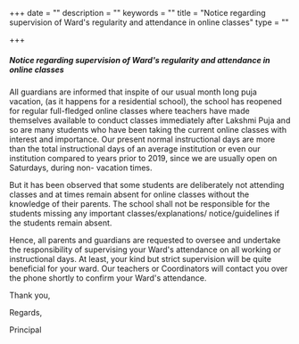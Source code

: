 +++
date = ""
description = ""
keywords = ""
title = "Notice regarding supervision of Ward's regularity and attendance in online classes"
type = ""

+++
##### **Notice regarding supervision of Ward's regularity and attendance in online classes**

All guardians are informed that inspite of our usual month long puja vacation, (as it happens for a residential school), the school has reopened for regular full-fledged online classes where teachers have made themselves available to conduct classes immediately after Lakshmi Puja and so are many  students who have been taking the current online classes with interest and importance. Our present normal instructional days are more than the total instructional days of an average institution or even our institution compared to years prior to 2019, since we are usually open on Saturdays, during non- vacation times.

But it has been observed that some students are deliberately not attending classes and at times remain absent for online classes without the knowledge of their parents. The school shall not be responsible for the students missing any important classes/explanations/ notice/guidelines if the students remain absent.

Hence, all parents and guardians are requested to oversee and undertake the responsibility of supervising your Ward's attendance on all working or instructional days. At least, your kind but strict supervision will be quite beneficial for your ward. Our teachers or Coordinators will contact you over the phone shortly to confirm your Ward's attendance.

Thank you,

Regards,

Principal